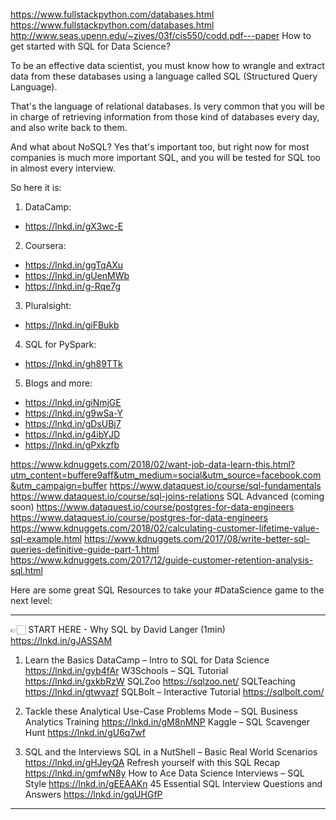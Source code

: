 https://www.fullstackpython.com/databases.html
https://www.fullstackpython.com/databases.html
http://www.seas.upenn.edu/~zives/03f/cis550/codd.pdf---paper
How to get started with SQL for Data Science? 

To be an effective data scientist, you must know how to wrangle and extract data from these databases using a language called SQL (Structured Query Language). 

That's the language of relational databases. Is very common that you will be in charge of retrieving information from those kind of databases every day, and also write back to them.

And what about NoSQL? Yes that's important too, but right now for most companies is much more important SQL, and you will be tested for SQL too in almost every interview.

So here it is:

1. DataCamp: 

- https://lnkd.in/gX3wc-E

2. Coursera:

- https://lnkd.in/ggTqAXu
- https://lnkd.in/gUenMWb
- https://lnkd.in/g-Rqe7g

3. Pluralsight:

- https://lnkd.in/giFBukb

4. SQL for PySpark:

- https://lnkd.in/gh89TTk

5. Blogs and more:

- https://lnkd.in/giNmjGE
- https://lnkd.in/g9wSa-Y
- https://lnkd.in/gDsUBj7
- https://lnkd.in/g4ibYJD
- https://lnkd.in/gPxkzfb

https://www.kdnuggets.com/2018/02/want-job-data-learn-this.html?utm_content=buffere9aff&utm_medium=social&utm_source=facebook.com&utm_campaign=buffer
https://www.dataquest.io/course/sql-fundamentals
https://www.dataquest.io/course/sql-joins-relations
SQL Advanced (coming soon)
https://www.dataquest.io/course/postgres-for-data-engineers
https://www.dataquest.io/course/postgres-for-data-engineers
https://www.kdnuggets.com/2018/02/calculating-customer-lifetime-value-sql-example.html
https://www.kdnuggets.com/2017/08/write-better-sql-queries-definitive-guide-part-1.html
https://www.kdnuggets.com/2017/12/guide-customer-retention-analysis-sql.html


Here are some great SQL Resources to take your #DataScience game to the next level:

- - -
👉🏻 START HERE - Why SQL by David Langer (1min)
https://lnkd.in/gJASSAM

1. Learn the Basics
DataCamp – Intro to SQL for Data Science
https://lnkd.in/gyb4fAr
W3Schools – SQL Tutorial
https://lnkd.in/gxkbRzW
SQLZoo
https://sqlzoo.net/
SQLTeaching
https://lnkd.in/gtwvazf
SQLBolt – Interactive Tutorial
https://sqlbolt.com/

2. Tackle these Analytical Use-Case Problems
Mode – SQL Business Analytics Training
https://lnkd.in/gM8nMNP
Kaggle – SQL Scavenger Hunt
https://lnkd.in/gU6q7wf

3. SQL and the Interviews
SQL in a NutShell – Basic Real World Scenarios
https://lnkd.in/gHJeyQA
Refresh yourself with this SQL Recap
https://lnkd.in/gmfwN8y
How to Ace Data Science Interviews – SQL Style
https://lnkd.in/gEEAAKn
45 Essential SQL Interview Questions and Answers
https://lnkd.in/gqUHGfP

- - -
